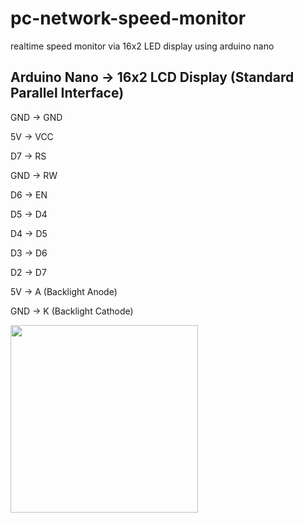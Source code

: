# pc-network-speed-monitor
realtime speed monitor via 16x2 LED display using arduino nano

Arduino Nano  -> 16x2 LCD Display (Standard Parallel Interface)
--------------------------------------------------------------
GND           -> GND

5V            -> VCC

D7            -> RS

GND           -> RW 

D6            -> EN

D5            -> D4

D4            -> D5

D3            -> D6

D2            -> D7

5V            -> A (Backlight Anode)

GND           -> K (Backlight Cathode)

<p><img src="https://i.postimg.cc/d1k5ZDwK/20230825-003901.jpg" width="300px"/></p>
